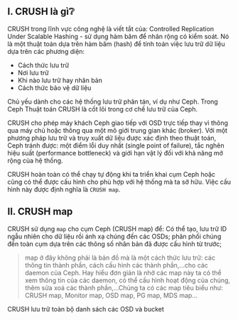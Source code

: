 ## <a name="I" >I. CRUSH là gì❔</a>

CRUSH trong lĩnh vực công nghệ là viết tắt của: Controlled Replication Under Scalable Hashing - sử dụng hàm băm để nhân rộng có kiểm soát. Nó là một thuật toán dựa trên hàm băm (hash) để tính toán việc lưu trữ dữ liệu dựa trên các phương diện: 
 - Cách thức lưu trữ 
 - Nơi lưu trữ 
 - Khi nào lưu trữ hay nhân bản
 - Cách thức bảo vệ dữ liệu

Chủ yếu dành cho các hệ thống lưu trữ phân tán, ví dụ như Ceph. Trong Ceph Thuật toán CRUSH là cốt lõi trong cơ chế lưu trữ của Ceph.

CRUSH cho phép máy khách Ceph giao tiếp với OSD trực tiếp thay vì thông qua máy chủ hoặc thông qua một mô giới trung gian khác (broker). Với một phương pháp lưu trữ và truy xuất dữ liệu được xác định theo thuật toán, Ceph tránh được: một điểm lỗi duy nhất (single point of failure), tắc nghẽn hiệu suất (performance bottleneck) và giới hạn vật lý đối với khả năng mở rộng của hệ thống.

CRUSH hoàn toàn có thể chạy tự động khi ta triển khai cụm Ceph hoặc cũng có thể được cấu hình cho phù hợp với hệ thống mà ta sở hữu. Việc cấu hình này được định nghĩa là `CRUSH map`.

## <a name="II" >II. CRUSH map</a>

CRUSH sử dụng `map` cho cụm Ceph (CRUSH map) để: Có thể tạo, lưu trữ ID ngẫu nhiên cho dữ liệu rồi ánh xạ chúng đến các OSDs; phân phối chúng đến toàn cụm dựa trên các thông số nhân bản đã được cấu hình từ trước;

>map ở đây không phải là bản đồ mà là một cách thức lưu trữ: các thông tin thành phần, cách cấu hình các thành phần,...cho các daemon của Ceph. Hay hiểu đơn giản là nhờ các map này ta có thể xem thông tin của các daemon, có thể cấu hình hoạt động của chúng, thêm sửa xoá các thành phần,...Chúng ta có các map tiêu biểu như: CRUSH map, Monitor map, OSD map, PG map, MDS map...

CRUSH lưu trữ toàn bộ danh sách các OSD và bucket



